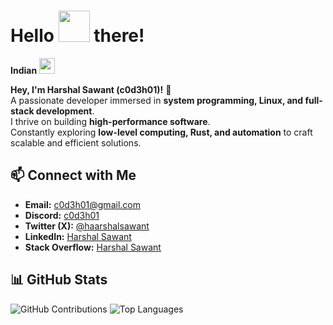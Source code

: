 <h1> Hello <img src="https://emojis.slackmojis.com/emojis/images/1577305505/7373/hand_wave.gif?1577305505" width="50" /> there!</h1>

**Indian** <img src="https://github.com/user-attachments/assets/4b40047f-b35b-45e1-9c1f-e114f3a70a2d" width="25" />

**Hey, I'm Harshal Sawant (c0d3h01)!** 🚀  
A passionate developer immersed in **system programming, Linux, and full-stack development**.  
I thrive on building **high-performance software**.  
Constantly exploring **low-level computing, Rust, and automation** to craft scalable and efficient solutions.  

## **📫 Connect with Me**
- **Email:** [c0d3h01@gmail.com](mailto:c0d3h01@gmail.com)
- **Discord:** [c0d3h01](https://discordapp.com/users/904361015171481610)
- **Twitter (X):** [@haarshalsawant](https://x.com/haarshalsawant)
- **LinkedIn:** [Harshal Sawant](https://www.linkedin.com/in/haarshalsawant/)
- **Stack Overflow:** [Harshal Sawant](https://stackoverflow.com/users/25191608/harshal-sawant)

## **📊 GitHub Stats**
![GitHub Contributions](https://github-readme-stats.vercel.app/api?username=c0d3h01&hide_title=true&hide_rank=true&show_icons=true&include_all_commits=true&count_private=true&disable_animations=false&theme=radical&locale=en&hide_border=true)
![Top Languages](https://github-readme-stats.vercel.app/api/top-langs?username=c0d3h01&locale=en&hide_title=true&layout=compact&card_width=320&langs_count=10&theme=radical&hide_border=true)
